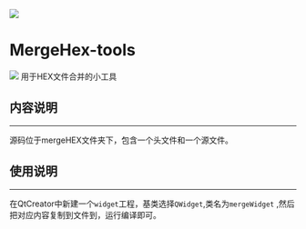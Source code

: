 ![](https://github.com/Esten23/MergeHex-tools/blob/master/mergeHEX/merge.png)
# MergeHex-tools
![](https://img.shields.io/badge/Powered%20by-Esten23-brightgreen.svg)
用于HEX文件合并的小工具
## 内容说明
---
  源码位于mergeHEX文件夹下，包含一个头文件和一个源文件。
## 使用说明
---
 在QtCreator中新建一个`widget`工程，基类选择`QWidget`,类名为`mergeWidget` ,然后把对应内容复制到文件到，运行编译即可。
